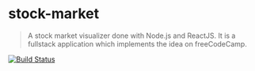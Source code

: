 # stock-market
> A stock market visualizer done with Node.js and ReactJS. It is a fullstack application which implements the idea on freeCodeCamp.

[![Build Status](https://travis-ci.org/hristo-tanev/stock-market.svg?branch=master)](https://travis-ci.org/hristo-tanev/stock-market)
